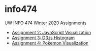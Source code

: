 # info474

UW INFO 474 Winter 2020 Assignments

- [Assignment 2: JavaScript Visualization](https://gradyat.github.io/info474/a2/)
- [Assignment 3: D3.js Histogram](https://gradyat.github.io/info474/a3/)
- [Assignment 4: Pokemon Visualization](https://gradyat.github.io/info474/a4/)
